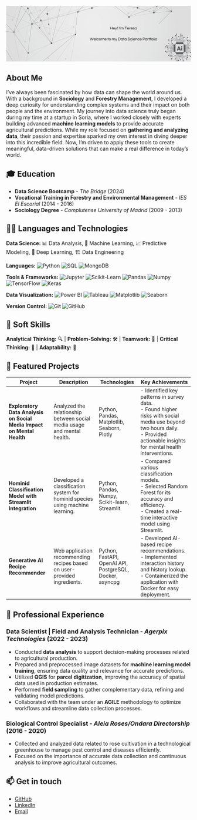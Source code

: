 

<!--
**Teret90/Teret90** is a ✨ _special_ ✨ repository because its `README.md` (this file) appears on your GitHub profile.

Here are some ideas to get you started:

- 🔭 I’m currently working on ...
- 🌱 I’m currently learning ...
- 👯 I’m looking to collaborate on ...
- 🤔 I’m looking for help with ...
- 💬 Ask me about ...
- 📫 How to reach me: ...
- ⚡ Fun fact: ...
-->



<!--# 👩‍💻 Data Scientist | Data Analyst | Data Engineer-->

![Logo](./assets/img/banner4.png)

## About Me

I’ve always been fascinated by how data can shape the world around us. With a background in **Sociology** and **Forestry Management**, I developed a deep curiosity for understanding complex systems and their impact on both people and the environment. My journey into data science truly began during my time at a startup in Soria, where I worked closely with experts building advanced **machine learning models** to provide accurate agricultural predictions. While my role focused on **gathering and analyzing data**, their passion and expertise sparked my own interest in diving deeper into this incredible field. Now, I’m driven to apply these tools to create meaningful, data-driven solutions that can make a real difference in today’s world.




## 🎓 Education

- **Data Science Bootcamp** - _The Bridge_ (2024)
- **Vocational Training in Forestry and Environmental Management** - _IES El Escorial_ (2014 - 2016)
- **Sociology Degree** - _Complutense University of Madrid_ (2009 - 2013)

## 🧑‍💻 Languages and Technologies

**Data Science:** 📊 Data Analysis, 🤖 Machine Learning, 📈 Predictive Modeling, 🧠 Deep Learning, 🏗️ Data Engineering

**Languages:** ![Python](https://img.shields.io/badge/-Python-3776AB?logo=python&logoColor=white) ![SQL](https://img.shields.io/badge/-SQL-003B57?logo=sql&logoColor=white) ![MongoDB](https://img.shields.io/badge/-MongoDB-47A248?logo=mongodb&logoColor=white)

**Tools & Frameworks:** ![Jupyter](https://img.shields.io/badge/-Jupyter-F37626?logo=jupyter&logoColor=white) ![Scikit-Learn](https://img.shields.io/badge/-Scikit--learn-F7931E?logo=scikit-learn&logoColor=white) ![Pandas](https://img.shields.io/badge/-Pandas-150458?logo=pandas&logoColor=white) ![Numpy](https://img.shields.io/badge/-NumPy-013243?logo=numpy&logoColor=white) ![TensorFlow](https://img.shields.io/badge/-TensorFlow-FF6F00?logo=tensorflow&logoColor=white) ![Keras](https://img.shields.io/badge/-Keras-D00000?logo=keras&logoColor=white)

**Data Visualization:** ![Power BI](https://img.shields.io/badge/-Power%20BI-F2C811?logo=powerbi&logoColor=white) ![Tableau](https://img.shields.io/badge/-Tableau-E97627?logo=tableau&logoColor=white) ![Matplotlib](https://img.shields.io/badge/-Matplotlib-003B57?logo=matplotlib&logoColor=white) ![Seaborn](https://img.shields.io/badge/-Seaborn-003F5C?logo=seaborn&logoColor=white)

**Version Control:** ![Git](https://img.shields.io/badge/-Git-F05032?logo=git&logoColor=white) ![GitHub](https://img.shields.io/badge/-GitHub-181717?logo=github&logoColor=white)

## 🌟 Soft Skills

**Analytical Thinking:** 🔍 | **Problem-Solving:** 🛠️ | **Teamwork:** 🤝 | **Critical Thinking:** 🧠 | **Adaptability:** 🌈

## 📝 Featured Projects

| **Project**                                     | **Description**                                                         | **Technologies**                      | **Key Achievements**                                               |
|-------------------------------------------------|-------------------------------------------------------------------------|--------------------------------------|--------------------------------------------------------------------|
| **Exploratory Data Analysis on Social Media Impact on Mental Health** | Analyzed the relationship between social media usage and mental health. | Python, Pandas, Matplotlib, Seaborn, Plotly | - Identified key patterns in survey data.<br>- Found higher risks with social media use beyond two hours daily.<br>- Provided actionable insights for mental health interventions. |
| **Hominid Classification Model with Streamlit Integration** | Developed a classification system for hominid species using machine learning. | Python, Pandas, Numpy, Scikit-learn, Streamlit | - Compared various classification models.<br>- Selected Random Forest for its accuracy and efficiency.<br>- Created a real-time interactive model using Streamlit. |
| **Generative AI Recipe Recommender**           | Web application recommending recipes based on user-provided ingredients. | Python, FastAPI, OpenAI API, PostgreSQL, Docker, asyncpg | - Developed AI-based recipe recommendations.<br>- Implemented interaction history and history lookup.<br>- Containerized the application with Docker for easy deployment. |



## 💼 Professional Experience

### **Data Scientist | Field and Analysis Technician** - _Agerpix Technologies_ (2022 - 2023)

  
  - Conducted **data analysis** to support decision-making processes related to agricultural production.
  - Prepared and preprocessed image datasets for **machine learning model training**, ensuring data quality and relevance for accurate predictions.
  - Utilized **QGIS** for **parcel digitization**, improving the accuracy of spatial data used in production estimates.
  - Performed **field sampling** to gather complementary data, refining and validating model predictions.
  - Collaborated with the team under an **AGILE** methodology to optimize workflows and streamline data collection processes.



### **Biological Control Specialist** - _Aleia Roses/Ondara Directorship_ (2016 - 2020)
  - Collected and analyzed data related to rose cultivation in a technological greenhouse to manage pest control and diseases efficiently.
  - Focused on the importance of accurate data collection and continuous analysis to improve agricultural outcomes.



## 📫 Get in touch

- [GitHub](https://github.com/Teret90)
- [LinkedIn](https://www.linkedin.com/in/teresa-terol-d%C3%ADez-336964190/)
- [Email](mailto:teresateroldiez@gmail.com)


